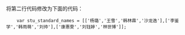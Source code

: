 将第二行代码修改为下面的代码：

        var stu_standard_names = [['杨璐','王雪','韩林霖','沙龙逸'],['李鉴学','韩雨萌','刘帅'],['康惠雯','刘钰婷','林世博']];